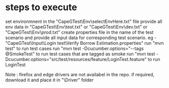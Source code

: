 # steps to execute
set environmnent in the "CapeGTest\Env\selectEnvHere.txt" file
provide all env data in "CapeGTest\Env\test.txt" or "CapeGTest\Env\dev.txt" or "CapeGTest\Env\prod.txt"
create properties file in the name of the test scenario and provide all input data for corresponding test scenario. eg - "CapeGTest\Input\Login test\Verify Borrow Estimation.properties"
run "mvn test" to run test cases
run "mvn test -Dcucumber.options="--tags @SmokeTest" to run test cases that are tagged as smoke
run "mvn test -Dcucumber.options="src/test/resources/feature/LoginTest.feature" to run LoginTest

Note : firefox and edge drivers are not availabel in the repo. if required, download it and place it in "\Driver\" folder 
